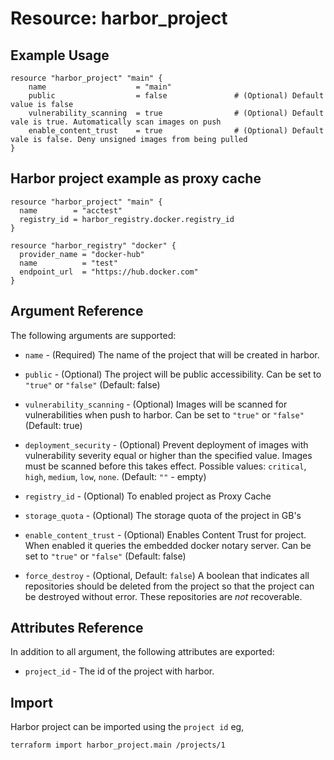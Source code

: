 # Resource: harbor_project

## Example Usage
```hcl
resource "harbor_project" "main" {
    name                    = "main"
    public                  = false               # (Optional) Default value is false
    vulnerability_scanning  = true                # (Optional) Default vale is true. Automatically scan images on push 
    enable_content_trust    = true                # (Optional) Default vale is false. Deny unsigned images from being pulled 
}
```

## Harbor project example as proxy cache
```hcl
resource "harbor_project" "main" {
  name        = "acctest"
  registry_id = harbor_registry.docker.registry_id
}

resource "harbor_registry" "docker" {
  provider_name = "docker-hub"
  name          = "test"
  endpoint_url  = "https://hub.docker.com"
}
```


## Argument Reference
The following arguments are supported:

* `name` - (Required) The name of the project that will be created in harbor.

* `public` - (Optional) The project will be public accessibility. Can be set to `"true"` or `"false"` (Default: false)

* `vulnerability_scanning` - (Optional) Images will be scanned for vulnerabilities when push to harbor. Can be set to `"true"` or `"false"` (Default: true)

* `deployment_security` - (Optional) Prevent deployment of images with vulnerability severity equal or higher than the specified value. Images must be scanned before this takes effect. Possible values: `critical`, `high`, `medium`, `low`, `none`. (Default: `""` - empty)

* `registry_id` - (Optional) To enabled project as Proxy Cache

* `storage_quota` - (Optional) The storage quota of the project in GB's

* `enable_content_trust` - (Optional) Enables Content Trust for project. When enabled it queries the embedded docker notary server. Can be set to `"true"` or `"false"` (Default: false)

* `force_destroy` - (Optional, Default: `false`) A boolean that indicates all repositories should be deleted from the project so that the project can be destroyed without error. These repositories are *not* recoverable.
  
## Attributes Reference
In addition to all argument, the following attributes are exported:

* `project_id` - The id of the project with harbor.

## Import
Harbor project can be imported using the `project id` eg,

`
terraform import harbor_project.main /projects/1
`
